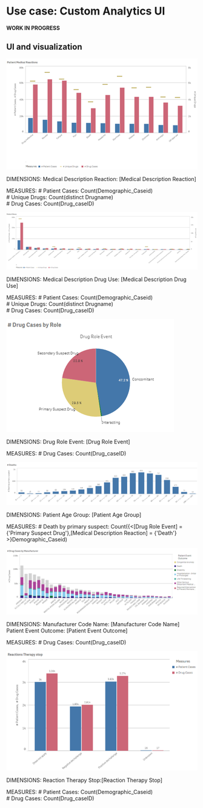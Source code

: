 # Use case: Custom Analytics UI

**WORK IN PROGRESS**

## UI and visualization

![Viz one](./1.png)

DIMENSIONS: 
Medical Description Reaction: [Medical Description Reaction]  
  
MEASURES:
\# Patient Cases: Count(Demographic_Caseid)  
\# Unique Drugs: Count(distinct Drugname)  
\# Drug Cases: Count(Drug_caseID)  

![Viz two](./2.png)

DIMENSIONS:
Medical Description Drug Use: [Medical Description Drug Use]  
  
MEASURES:
\# Patient Cases: Count(Demographic_Caseid)  
\# Unique Drugs: Count(distinct Drugname)  
\# Drug Cases: Count(Drug_caseID)    
  
![Viz three](./3.png)

DIMENSIONS:
Drug Role Event: [Drug Role Event]  
  
MEASURES:
\# Drug Cases: Count(Drug_caseID)

![Viz four](./4.png)

DIMENSIONS:
Patient Age Group: [Patient Age Group]  
  
MEASURES:
\# Death by primary suspect: Count({<[Drug Role Event] = {'Primary Suspect Drug'},[Medical Description Reaction] = {'Death'} >}Demographic_Caseid)  

![Viz five](./5.png)

DIMENSIONS:
Manufacturer Code Name: [Manufacturer Code Name]  
Patient Event Outcome: [Patient Event Outcome]    
  
MEASURES:
\# Drug Cases: Count(Drug_caseID)

![Viz six](./6.png)

DIMENSIONS:
Reaction Therapy Stop:[Reaction Therapy Stop]  
  
MEASURES:
\# Patient Cases: Count(Demographic_Caseid)  
\# Drug Cases: Count(Drug_caseID)  

